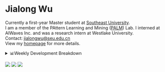 #  Jialong Wu

Currently a first-year Master student at [Southeast University](https://www.seu.edu.cn/english/).<br>
I am a member of the PAttern Learning and Mining ([PALM](http://palm.seu.edu.cn/home.html)) Lab. I interned at AIWaves Inc. and was a research intern at Westlake University.<br>
Contact: jialongwu@seu.edu.cn<br>
View my [homepage](https://callanwu.github.io/) for more details.

<details><summary>📊Weekly Development Breakdown</summary>

<!--START_SECTION:waka-->

```txt
From: 02 May 2024 - To: 09 May 2024

Total Time: 8 hrs 18 mins

Python       7 hrs 24 mins   ██████████████████████▒░░   89.02 %
Markdown     34 mins         █▓░░░░░░░░░░░░░░░░░░░░░░░   06.88 %
Other        10 mins         ▓░░░░░░░░░░░░░░░░░░░░░░░░   02.15 %
CSV          5 mins          ▒░░░░░░░░░░░░░░░░░░░░░░░░   01.10 %
HTML         3 mins          ░░░░░░░░░░░░░░░░░░░░░░░░░   00.63 %
```

<!--END_SECTION:waka-->

[![wakatime](https://wakatime.com/badge/user/c6720b29-9431-4a60-bc9d-e1fb2b6bd65f.svg)](https://wakatime.com/@c6720b29-9431-4a60-bc9d-e1fb2b6bd65f)
</details>

[![](https://img.shields.io/badge/Google%20Scholar-4385FE.svg?&color=d6d6d6&style=flat-square&logo=google-scholar)](https://scholar.google.com/citations?user=6eg2m4YAAAAJ)
[![](https://img.shields.io/badge/dynamic/json?label=Citations&query=citationCount&url=https%3A%2F%2Fapi.semanticscholar.org%2Fgraph%2Fv1%2Fauthor%2F2240542238%3Ffields%3DcitationCount&style=flat-square&logo=semanticscholar&labelColor=gray&color=gray)](https://www.semanticscholar.org/author/Jialong-Wu/2240542238)
![](https://komarev.com/ghpvc/?username=callanwu)
